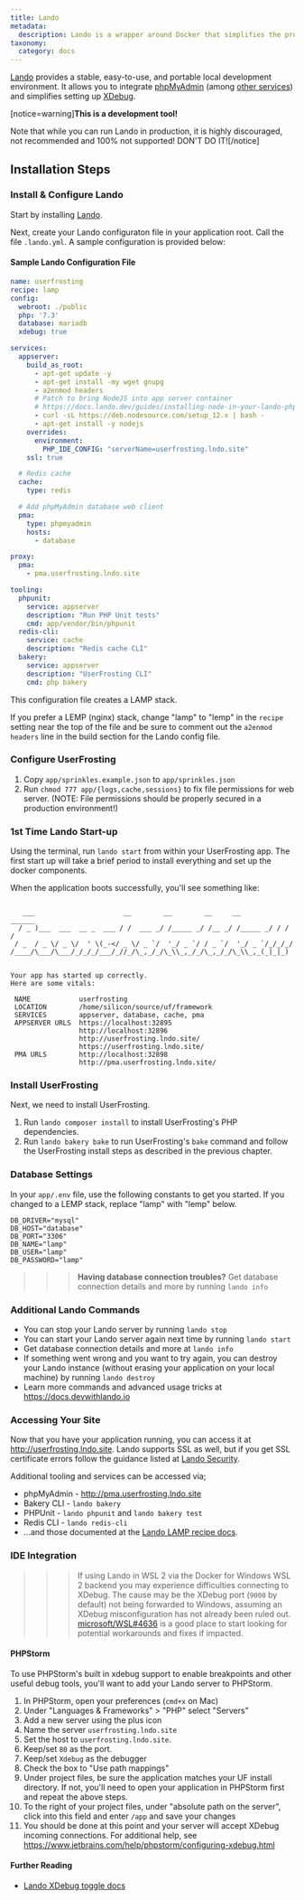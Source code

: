 ```yaml
---
title: Lando
metadata:
  description: Lando is a wrapper around Docker that simplifies the process for PHP applications to run on Docker.
taxonomy:
  category: docs
---
```


[Lando](https://lando.dev/) provides a stable, easy-to-use, and portable local development environment. It allows you to integrate [phpMyAdmin](https://www.phpmyadmin.net/) (among [other services](https://docs.lando.dev/config/services.html)) and simplifies setting up [XDebug](https://xdebug.org/).

[notice=warning]**This is a development tool!**

Note that while you can run Lando in production, it is highly discouraged, not recommended and 100% not supported! DON'T DO IT![/notice]

## Installation Steps

### Install & Configure Lando

Start by installing [Lando](https://docs.lando.dev/basics/installation.html).

Next, create your Lando configuraton file in your application root. Call the file `.lando.yml`. A sample configuration is provided below:

#### Sample Lando Configuration File

```yml
name: userfrosting
recipe: lamp
config:
  webroot: ./public
  php: '7.3'
  database: mariadb
  xdebug: true

services:
  appserver:
    build_as_root:
      - apt-get update -y
      - apt-get install -my wget gnupg
      - a2enmod headers
      # Patch to bring NodeJS into app server container
      # https://docs.lando.dev/guides/installing-node-in-your-lando-php-service.html
      - curl -sL https://deb.nodesource.com/setup_12.x | bash -
      - apt-get install -y nodejs
    overrides:
      environment:
        PHP_IDE_CONFIG: "serverName=userfrosting.lndo.site"
    ssl: true

  # Redis cache
  cache:
    type: redis

  # Add phpMyAdmin database web client
  pma:
    type: phpmyadmin
    hosts:
      - database

proxy:
  pma:
    - pma.userfrosting.lndo.site

tooling:
  phpunit:
    service: appserver
    description: "Run PHP Unit tests"
    cmd: app/vendor/bin/phpunit
  redis-cli:
    service: cache
    description: "Redis cache CLI"
  bakery:
    service: appserver
    description: "UserFrosting CLI"
    cmd: php bakery
```

This configuration file creates a LAMP stack.

If you prefer a LEMP (nginx) stack, change "lamp" to "lemp" in the `recipe` setting near the top of the file and be sure to comment out the `a2enmod headers` line in the build section for the Lando config file.

### Configure UserFrosting

1. Copy `app/sprinkles.example.json` to `app/sprinkles.json`
1. Run `chmod 777 app/{logs,cache,sessions}` to fix file permissions for web server. (NOTE: File
   permissions should be properly secured in a production environment!)

### 1st Time Lando Start-up

Using the terminal, run `lando start` from within your UserFrosting app. The first start up will take a brief period to install everything and set up the docker components.

When the application boots successfully, you'll see something like: 

```

   ___                      __        __        __     __        ______
  / _ )___  ___  __ _  ___ / /  ___ _/ /_____ _/ /__ _/ /_____ _/ / / /
 / _  / _ \/ _ \/  ' \(_-</ _ \/ _ `/  '_/ _ `/ / _ `/  '_/ _ `/_/_/_/ 
/____/\___/\___/_/_/_/___/_//_/\_,_/_/\_\\_,_/_/\_,_/_/\_\\_,_(_|_|_)  
                                                                       

Your app has started up correctly.
Here are some vitals:

 NAME            userfrosting                       
 LOCATION        /home/silicon/source/uf/framework  
 SERVICES        appserver, database, cache, pma    
 APPSERVER URLS  https://localhost:32895            
                 http://localhost:32896             
                 http://userfrosting.lndo.site/     
                 https://userfrosting.lndo.site/    
 PMA URLS        http://localhost:32898             
                 http://pma.userfrosting.lndo.site/
```

### Install UserFrosting

Next, we need to install UserFrosting. 

1. Run `lando composer install` to install UserFrosting's PHP dependencies.
1. Run `lando bakery bake` to run UserFrosting's `bake` command and follow the UserFrosting install steps as described in the previous chapter.

### Database Settings

In your `app/.env` file, use the following constants to get you started. If you changed to a LEMP stack, replace "lamp" with "lemp" below.

```
DB_DRIVER="mysql"
DB_HOST="database"
DB_PORT="3306"
DB_NAME="lamp"
DB_USER="lamp"
DB_PASSWORD="lamp"
```

>>> **Having database connection troubles?**  Get database connection details and more by running `lando info`

### Additional Lando Commands

* You can stop your Lando server by running `lando stop`
* You can start your Lando server again next time by running `lando start`
* Get database connection details and more at `lando info`
* If something went wrong and you want to try again, you can destroy your Lando instance (without erasing your application on your local machine) by running `lando destroy`
* Learn more commands and advanced usage tricks at <https://docs.devwithlando.io>

### Accessing Your Site

Now that you have your application running, you can access it at <http://userfrosting.lndo.site>. Lando supports SSL as well, but if you get SSL certificate errors follow the guidance listed at [Lando Security](https://docs.lando.dev/config/security.html).

Additional tooling and services can be accessed via;

* phpMyAdmin - http://pma.userfrosting.lndo.site
* Bakery CLI - `lando bakery`
* PHPUnit - `lando phpunit` and `lando bakery test`
* Redis CLI - `lando redis-cli`
* ...and those documented at the [Lando LAMP recipe docs](https://docs.lando.dev/config/lamp.html#tooling).

### IDE Integration

>>> If using Lando in WSL 2 via the Docker for Windows WSL 2 backend you may experience difficulties connecting to XDebug.
>>> The cause may be the XDebug port (`9000` by default) not being forwarded to Windows, assuming an XDebug misconfiguration has not already been ruled out.
>>> [microsoft/WSL#4636](https://github.com/microsoft/WSL/issues/4636) is a good place to start looking for potential workarounds and fixes if impacted.

#### PHPStorm

To use PHPStorm's built in xdebug support to enable breakpoints and other useful debug tools, you'll want to add your Lando server to PHPStorm.

1. In PHPStorm, open your preferences (`cmd+x` on Mac)
1. Under "Languages & Frameworks" > "PHP" select "Servers"
1. Add a new server using the plus icon
1. Name the server `userfrosting.lndo.site` 
1. Set the host to `userfrosting.lndo.site`. 
1. Keep/set `80` as the port.
1. Keep/set `Xdebug` as the debugger
1. Check the box to "Use path mappings"
1. Under project files, be sure the application matches your UF install directory. If not, you'll need to open your application in PHPStorm first and repeat the above steps.
1. To the right of your project files, under "absolute path on the server", click into this field and enter `/app` and save your changes
1. You should be done at this point and your server will accept XDebug incoming connections. For additional help, see <https://www.jetbrains.com/help/phpstorm/configuring-xdebug.html>

#### Further Reading

* [Lando XDebug toggle docs](https://docs.lando.dev/config/php.html#toggling-xdebug)
